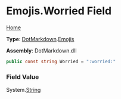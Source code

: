 # Emojis\.Worried Field

[Home](../../../README.md)

**Type**: [DotMarkdown](../../README.md)\.[Emojis](../README.md)

**Assembly**: DotMarkdown\.dll

```csharp
public const string Worried = ":worried:"
```

### Field Value

System\.[String](https://docs.microsoft.com/en-us/dotnet/api/system.string)